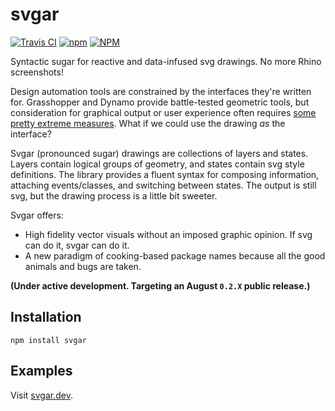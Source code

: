 # svgar

[![Travis CI](https://img.shields.io/travis/com/WeWorkSandbox/svgar?style=flat-square)](https://travis-ci.com/WeWorkSandbox/svgar)
[![npm](https://img.shields.io/npm/v/svgar.svg?style=flat-square)](https://www.npmjs.com/package/svgar)
[![NPM](https://img.shields.io/npm/l/svgar.svg?style=flat-square)](https://github.com/WeWorkSandbox/svgar/blob/master/LICENSE)

Syntactic sugar for reactive and data-infused svg drawings. No more Rhino screenshots!

Design automation tools are constrained by the interfaces they're written for. Grasshopper and Dynamo provide battle-tested geometric tools, but consideration for graphical output or user experience often requires [some pretty extreme measures](https://www.food4rhino.com/app/human-ui). What if we could use the drawing *as* the interface?

Svgar (pronounced sugar) drawings are collections of layers and states. Layers contain logical groups of geometry, and states contain svg style definitions. The library provides a fluent syntax for composing information, attaching events/classes, and switching between states. The output is still svg, but the drawing process is a little bit sweeter.

Svgar offers:

* High fidelity vector visuals without an imposed graphic opinion. If svg can do it, svgar can do it.
* A new paradigm of cooking-based package names because all the good animals and bugs are taken.

**(Under active development. Targeting an August `0.2.X` public release.)**

## Installation

`npm install svgar`

## Examples

Visit [svgar.dev](https://svgar.dev).
